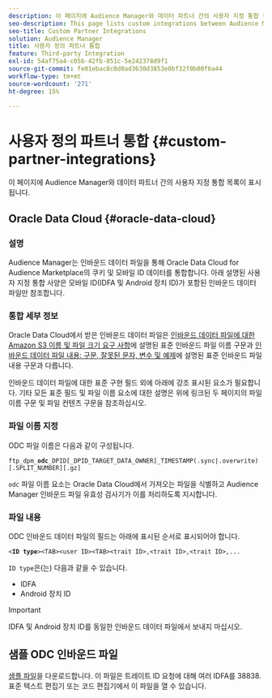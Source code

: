 ```yaml
---
description: 이 페이지에 Audience Manager와 데이터 파트너 간의 사용자 지정 통합 목록이 표시됩니다.
seo-description: This page lists custom integrations between Audience Manager and data partners.
seo-title: Custom Partner Integrations
solution: Audience Manager
title: 사용자 정의 파트너 통합
feature: Third-party Integration
exl-id: 54af75a4-c05b-42fb-851c-5e242378d9f1
source-git-commit: fe01ebac8c0d0ad3630d3853e0bf32f0b00f6a44
workflow-type: tm+mt
source-wordcount: '271'
ht-degree: 15%

---
```


# 사용자 정의 파트너 통합 {#custom-partner-integrations}

이 페이지에 Audience Manager와 데이터 파트너 간의 사용자 지정 통합 목록이 표시됩니다.

## Oracle Data Cloud {#oracle-data-cloud}

### 설명

Audience Manager는 인바운드 데이터 파일을 통해 Oracle Data Cloud for Audience Marketplace의 쿠키 및 모바일 ID 데이터를 통합합니다. 아래 설명된 사용자 지정 통합 사양은 모바일 ID(IDFA 및 Android 장치 ID)가 포함된 인바운드 데이터 파일만 참조합니다.

### 통합 세부 정보

Oracle Data Cloud에서 받은 인바운드 데이터 파일은 [인바운드 데이터 파일에 대한 Amazon S3 이름 및 파일 크기 요구 사항](/help/using/integration/sending-audience-data/batch-data-transfer-explained/inbound-s3-filenames.md)에 설명된 표준 인바운드 파일 이름 구문과 [인바운드 데이터 파일 내용: 구문, 잘못된 문자, 변수 및 예제](/help/using/integration/sending-audience-data/batch-data-transfer-explained/inbound-file-contents.md)에 설명된 표준 인바운드 파일 내용 구문과 다릅니다.

인바운드 데이터 파일에 대한 표준 구현 필드 외에 아래에 강조 표시된 요소가 필요합니다. 기타 모든 표준 필드 및 파일 이름 요소에 대한 설명은 위에 링크된 두 페이지의 파일 이름 구문 및 파일 컨텐츠 구문을 참조하십시오.

### 파일 이름 지정

ODC 파일 이름은 다음과 같이 구성됩니다.

`ftp_dpm_`**`odc`**`_DPID[_DPID_TARGET_DATA_OWNER]_TIMESTAMP(.sync|.overwrite)[.SPLIT_NUMBER][.gz]`

`odc` 파일 이름 요소는 Oracle Data Cloud에서 가져오는 파일을 식별하고 Audience Manager 인바운드 파일 유효성 검사기가 이를 처리하도록 지시합니다.

### 파일 내용

ODC 인바운드 데이터 파일의 필드는 아래에 표시된 순서로 표시되어야 합니다.

`<`**`ID type`**`><TAB><user ID><TAB><trait ID>,<trait ID>,<trait ID>,...`

`ID type`은(는) 다음과 같을 수 있습니다.

* IDFA
* Android 장치 ID

>[!IMPORTANT]
>
>IDFA 및 Android 장치 ID를 동일한 인바운드 데이터 파일에서 보내지 마십시오.

## 샘플 ODC 인바운드 파일

[샘플 파일](/help/using/integration/assets/ftp_dpm_odc_12345_1556223815.sync)을 다운로드합니다. 이 파일은 트레이트 ID 요청에 대해 여러 IDFA를 38838. 표준 텍스트 편집기 또는 코드 편집기에서 이 파일을 열 수 있습니다.
